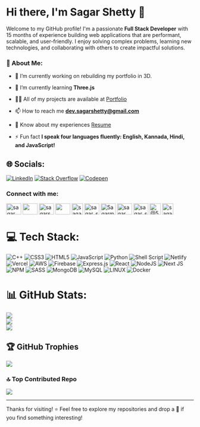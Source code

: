 # Hi there, I'm Sagar Shetty 👋

Welcome to my GitHub profile! I'm a passionate **Full Stack Developer** with 15 months of experience building web applications that are performant, scalable, and user-friendly. I enjoy solving complex problems, learning new technologies, and collaborating with others to create impactful solutions.

### 💫 About Me:

- 🔭 I’m currently working on rebuilding my portfolio in 3D.

- 🌱 I’m currently learning **Three.js**

- 👨‍💻 All of my projects are available at [Portfolio](https://sagarshetty.netlify.app/#Work)

- 📫 How to reach me **dev.sagarshetty@gmail.com**

- 📄 Know about my experiences [Resume](https://sagarshetty.netlify.app/assets/resume.pdf)

- ⚡ Fun fact **I speak four languages fluently: English, Kannada, Hindi, and JavaScript!**

## 🌐 Socials:
[![LinkedIn](https://img.shields.io/badge/LinkedIn-%230077B5.svg?logo=linkedin&logoColor=white)](https://linkedin.com/in/sagarshetty21) [![Stack Overflow](https://img.shields.io/badge/-Stackoverflow-FE7A16?logo=stack-overflow&logoColor=white)](https://stackoverflow.com/users/sagar-shetty) [![Codepen](https://img.shields.io/badge/Codepen-000000?style=for-the-badge&logo=codepen&logoColor=white)](https://codepen.io/sagar__shetty)

<h3 align="left">Connect with me:</h3>
<p align="left">
<a href="https://codepen.io/sagar__shetty" target="blank"><img align="center" src="https://www.svgrepo.com/show/448217/codepen.svg" alt="sagar__shetty" height="30" width="40" /></a>
<a href="https://dev.to/sagarshetty21" target="blank"><img align="center" src="https://cdn.worldvectorlogo.com/logos/devto.svg" height="30" width="40" /></a>
<a href="https://linkedin.com/in/sagarshetty21" target="blank"><img align="center" src="https://www.svgrepo.com/show/448234/linkedin.svg" alt="sagarshetty21" height="30" width="40" /></a>
<a href="https://stackoverflow.com/users/14431121/sagar-shetty" target="blank"><img align="center" src="https://www.svgrepo.com/show/452105/stack-overflow.svg" height="30" width="40" /></a>
<a href="https://codesandbox.com/sagar-shetty21" target="blank"><img align="center" src="https://cdn4.iconfinder.com/data/icons/logos-brands-5/24/codesandbox-512.png" alt="sagar-shetty21" height="30" width="30" /></a>
<a href="https://www.codechef.com/users/sagar_shetty" target="blank"><img align="center" src="https://cdn.jsdelivr.net/npm/simple-icons@3.1.0/icons/codechef.svg" alt="sagar_shetty" height="30" width="40" /></a>
<a href="https://www.hackerrank.com/5agarm5hetty05" target="blank"><img align="center" src="https://cdn.worldvectorlogo.com/logos/hackerrank-4.svg" alt="5agarm5hetty05" height="30" width="40" /></a>
<a href="https://codeforces.com/profile/sagar__shetty" target="blank"><img align="center" src="https://art.npanuhin.me/SVG/Codeforces/Codeforces.colored.svg" alt="sagar__shetty" height="30" width="40" /></a>
<a href="https://www.leetcode.com/sagar_shetty_21" target="blank"><img align="center" src="https://cdn.iconscout.com/icon/free/png-512/free-leetcode-3521542-2944960.png?f=avif&w=256" alt="sagar_shetty_21" height="30" width="40" /></a>
<a href="https://www.hackerearth.com/@5agarm5hetty05" target="blank"><img align="center" src="https://icons.veryicon.com/png/o/brands/popular-brand-icon-simple-icons/hackerearth.png" alt="@5agarm5hetty05" height="30" width="30" /></a>
<a href="https://auth.geeksforgeeks.org/user/sagar_shetty" target="blank"><img align="center" src="https://img.icons8.com/?size=512&id=AbQBhN9v62Ob&format=png" alt="sagar_shetty" height="30" width="30" /></a>
</p>

# 💻 Tech Stack:
![C++](https://img.shields.io/badge/c++-%2300599C.svg?style=for-the-badge&logo=c%2B%2B&logoColor=white) ![CSS3](https://img.shields.io/badge/css3-%231572B6.svg?style=for-the-badge&logo=css3&logoColor=white) ![HTML5](https://img.shields.io/badge/html5-%23E34F26.svg?style=for-the-badge&logo=html5&logoColor=white) ![JavaScript](https://img.shields.io/badge/javascript-%23323330.svg?style=for-the-badge&logo=javascript&logoColor=%23F7DF1E) ![Python](https://img.shields.io/badge/python-3670A0?style=for-the-badge&logo=python&logoColor=ffdd54) ![Shell Script](https://img.shields.io/badge/shell_script-%23121011.svg?style=for-the-badge&logo=gnu-bash&logoColor=white) ![Netlify](https://img.shields.io/badge/netlify-%23000000.svg?style=for-the-badge&logo=netlify&logoColor=#00C7B7) ![Vercel](https://img.shields.io/badge/vercel-%23000000.svg?style=for-the-badge&logo=vercel&logoColor=white) ![AWS](https://img.shields.io/badge/AWS-%23FF9900.svg?style=for-the-badge&logo=amazon-aws&logoColor=white) ![Firebase](https://img.shields.io/badge/firebase-%23039BE5.svg?style=for-the-badge&logo=firebase) ![Express.js](https://img.shields.io/badge/express.js-%23404d59.svg?style=for-the-badge&logo=express&logoColor=%2361DAFB) ![React](https://img.shields.io/badge/react-%2320232a.svg?style=for-the-badge&logo=react&logoColor=%2361DAFB) ![NodeJS](https://img.shields.io/badge/node.js-6DA55F?style=for-the-badge&logo=node.js&logoColor=white) ![Next JS](https://img.shields.io/badge/Next-black?style=for-the-badge&logo=next.js&logoColor=white) ![NPM](https://img.shields.io/badge/NPM-%23000000.svg?style=for-the-badge&logo=npm&logoColor=white) ![SASS](https://img.shields.io/badge/SASS-hotpink.svg?style=for-the-badge&logo=SASS&logoColor=white) ![MongoDB](https://img.shields.io/badge/MongoDB-%234ea94b.svg?style=for-the-badge&logo=mongodb&logoColor=white) ![MySQL](https://img.shields.io/badge/mysql-%2300f.svg?style=for-the-badge&logo=mysql&logoColor=white) ![LINUX](https://img.shields.io/badge/Linux-FCC624?style=for-the-badge&logo=linux&logoColor=black) ![Docker](https://img.shields.io/badge/docker-%230db7ed.svg?style=for-the-badge&logo=docker&logoColor=white)
# 📊 GitHub Stats:
![](https://github-readme-stats.vercel.app/api?username=sagar-shetty21&theme=blue-green&hide_border=false&include_all_commits=true&count_private=true)<br/>
![](https://github-readme-streak-stats.herokuapp.com/?user=sagar-shetty21&theme=blue-green&hide_border=false)<br/>
![](https://github-readme-stats.vercel.app/api/top-langs/?username=sagar-shetty21&theme=blue-green&hide_border=false&include_all_commits=true&count_private=true&layout=compact)

## 🏆 GitHub Trophies
![](https://github-profile-trophy.vercel.app/?username=sagar-shetty21&theme=radical&no-frame=false&no-bg=true&margin-w=4)

### 🔝 Top Contributed Repo
![](https://github-contributor-stats.vercel.app/api?username=sagar-shetty21&limit=5&theme=dark&combine_all_yearly_contributions=true)

---

Thanks for visiting! ⭐️ Feel free to explore my repositories and drop a 🌟 if you find something interesting!

